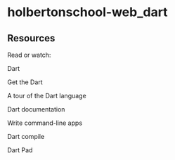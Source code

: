 # holbertonschool-web_dart
## Resources
Read or watch:

Dart

Get the Dart

A tour of the Dart language

Dart documentation

Write command-line apps

Dart compile

Dart Pad